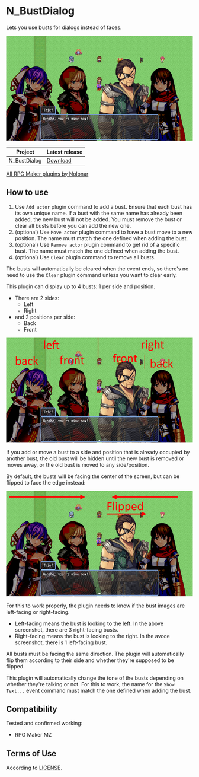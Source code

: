 # N_BustDialog
Lets you use busts for dialogs instead of faces.

![Screenshot](busts.png)

| Project      | Latest release      |
| ------------ | ------------------- |
| N_BustDialog | [Download][release] |

[All RPG Maker plugins by Nolonar][hub]

## How to use
1. Use `Add actor` plugin command to add a bust. Ensure that each bust has its own unique name. If a bust with the same name has already been added, the new bust will not be added. You must remove the bust or clear all busts before you can add the new one.
2. (optional) Use `Move actor` plugin command to have a bust move to a new position. The name must match the one defined when adding the bust.
3. (optional) Use `Remove actor` plugin command to get rid of a specific bust. The name must match the one defined when adding the bust.
4. (optional) Use `Clear` plugin command to remove all busts.

The busts will automatically be cleared when the event ends, so there's no need to use the `Clear` plugin command unless you want to clear early.

This plugin can display up to 4 busts: 1 per side and position.
- There are 2 sides:
  - Left
  - Right
- and 2 positions per side:
  - Back
  - Front

![Sides and positions](busts_side_position.png)

If you add or move a bust to a side and position that is already occupied by another bust, the old bust will be hidden until the new bust is removed or moves away, or the old bust is moved to any side/position.

By default, the busts will be facing the center of the screen, but can be flipped to face the edge instead:

![Facing directions](busts_facing.png)

For this to work properly, the plugin needs to know if the bust images are left-facing or right-facing.
- Left-facing means the bust is looking to the left. In the above screenshot, there are 3 right-facing busts.
- Right-facing means the bust is looking to the right. In the avoce screenshot, there is 1 left-facing bust.

All busts must be facing the same direction. The plugin will automatically flip them according to their side and whether they're supposed to be flipped.

This plugin will automatically change the tone of the busts depending on whether they're talking or not. For this to work, the name for the `Show Text...` event command must match the one defined when adding the bust.

## Compatibility
Tested and confirmed working:
- RPG Maker MZ

## Terms of Use
According to [LICENSE](LICENSE).


  [hub]: https://github.com/Nolonar/RM_Plugins
  [release]: https://github.com/Nolonar/RM_Plugins-BustDialog/releases/latest/download/N_BustDialog.js
